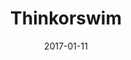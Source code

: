 ---
layout: site
title: "Thinkorswim"
date: 2017-01-11
categories: [finance]
version: 1.3.1
major: 1
minor: 3
patch: 1
slug: thinkorswim
link: https://www.thinkorswim.com/t/innovation.html
permalink: /sites/:slug
---